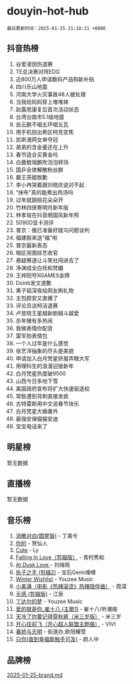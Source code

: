 # douyin-hot-hub

`最后更新时间：2025-01-25 21:18:21 +0800`

## 抖音热榜

1. 谷爱凌因伤退赛
1. TE总决赛对阵EDG
1. 近800万人申请数码产品购新补贴
1. 四川乐山地震
1. 河南大学火灾事故48人被处理
1. 当我给妈妈穿上堆堆袜
1. 赵露思康复后首次活动状态
1. 台湾台南市5.1级地震
1. 岳云鹏不唱五环唱五瓦
1. 用手机拍出希区柯克变焦
1. 凯斯澳网女单夺冠
1. 弟弟的含金量还在上升
1. 春节适合买黄金吗
1. 白鹿敖瑞鹏吹泡泡转场
1. 国乒全体解散粉丝群
1. 霸王茶姬致歉
1. 李小冉哭着跟刘晓庆说对不起
1. “抹布”真的能煮出肉汤吗
1. 过年就跳桃花朵朵开
1. 竹林四侠寄明月新年版
1. 林孝埈在抖音晒国风新年照
1. 5090D显卡测评
1. 普京：俄已准备好就乌问题谈判
1. 福建舰来送“福”啦
1. 普京最新表态
1. 暗区突围综艺收官
1. 悬疑赛道让斗笑社闯进去了
1. 净渊成全白烁和梵樾
1. 王梓阳夺XGAMES金牌
1. Doinb发文道歉
1. 黄子韬深夜给网友刷礼物
1. 主包颜安又直播了
1. 评论员谈柯洁退赛
1. 卢昱晓王星越新剧越斗越爱
1. 杀年猪有多热闹
1. 我做表情你配音
1. 雷军拍表情包
1. 一个人过年是什么感觉
1. 徐艺洋抽象的尽头是美貌
1. 申请加入白月梵星挤眉弄眼大军
1. 用理科生的浪漫迎接新年
1. 白月梵星热度破9500
1. 山西今日多地下雪
1. 美国政府宣布将扩大快速驱逐权
1. 常胜遭到背刺直接发疯
1. 古特雷斯用中文说春节快乐
1. 白月梵星大婚番外
1. 最强安保猫猫安迪
1. 宝宝电话来了

## 明星榜

暂无数据

## 直播榜

暂无数据

## 音乐榜

1. [消散对白(圆梦版)](https://sf5-hl-cdn-tos.douyinstatic.com/obj/tos-cn-ve-2774/og4jB5I5IizzoZVAAAzWgBMAsMDWoArfwBOiFs) - 丁禹兮
1. [你的](https://sf5-hl-cdn-tos.douyinstatic.com/obj/tos-cn-ve-2774/oYuIeKf42jB7sEV6B2upMdpYAgfrQWj0FeRegh) - 贺仙人
1. [Cute](https://sf5-hl-cdn-tos.douyinstatic.com/obj/tos-cn-ve-2774/o4IbIzHWKAAB4wsS5qMBRiiAlEBGTpQRNfFvuo) - Ly
1. [Falling In Love（剪辑版）](https://sf5-hl-cdn-tos.douyinstatic.com/obj/tos-cn-ve-2774/o8ajpA8zzgBPahbBIO8AcKGBLJezFCRd1wfP9f) - 青村秀和
1. [ At Dusk  Love ](https://sf5-hl-cdn-tos.douyinstatic.com/obj/tos-cn-ve-2774/o8CrpCf5CaYgI4ZrtQgMQAFEfuGqNnRSDQAPBc) - 刘嗨雨
1. [执子之手 (剪辑2)](https://sf5-hl-cdn-tos.douyinstatic.com/obj/tos-cn-ve-2774/oUoZLQjCc31XzqsBnBQUNgeKtYPBcgbFDwtfcu) - 宝石Gem\哩哩
1. [Winter Wishlist](https://sf5-hl-cdn-tos.douyinstatic.com/obj/tos-cn-ve-2774/oIIgUOeamCFCVAzxN6MFRLIBlLGpUqQxeeHrLE) - Youzee Music
1. [小美满（电影《热辣滚烫》热辣陪伴曲）](https://sf5-hl-cdn-tos.douyinstatic.com/obj/tos-cn-ve-2774/o0GAn2lSgfZIDUgtevCGDQYnFg4CwnrBaxbTZL) - 周深
1. [无感 (剪辑版)](https://sf5-hl-cdn-tos.douyinstatic.com/obj/tos-cn-ve-2774/o0eIsUzJBDlQaQFC5OFlgbMEZC1TFYBftOBn6p) - 江辰
1. [丁达尔的梦](https://sf5-hl-cdn-tos.douyinstatic.com/obj/tos-cn-ve-2774/oMU3WirUZBVQkAC9ccG5P2IQirziZM2RTInUY) - Youzee Music
1. [爱的就是你_崔十八 (主歌1)](https://sf5-hl-cdn-tos.douyinstatic.com/obj/tos-cn-ve-2774/oI5BO5DhFZ6UTcNCnZaOCBLtZ7WIMQGfgnXf5E) - 崔十八/听潮阁
1. [天冷了你要记得穿秋裤（米三岁版）](https://sf5-hl-cdn-tos.douyinstatic.com/obj/tos-cn-ve-2774/oQlIwVIDWiZ6BQilAorS7MA0AgCkQDvcZAdm1) - 米三岁
1. [开心往前飞（开心超人联盟主题曲）](https://sf5-hl-cdn-tos.douyinstatic.com/obj/tos-cn-ve-2774/9d8fb7c82cf1421fb93a9fe925275e0a) - VIVI
1. [春娇与志明](https://sf5-hl-cdn-tos.douyinstatic.com/obj/tos-cn-ve-2774/e530d8fceb7044b39707d7f9ff54add1) - 街道办,欧阳耀莹
1. [只你(直到幸福能触手可及)](https://sf5-hl-cdn-tos.douyinstatic.com/obj/tos-cn-ve-2774/o0lBkRDzFTeaVSUz3ZZSCBVtZ5DIMQGfgmEAuE) - 颜人中

## 品牌榜

[2025-01-25-brand.md](2025-01-25-brand.md)
